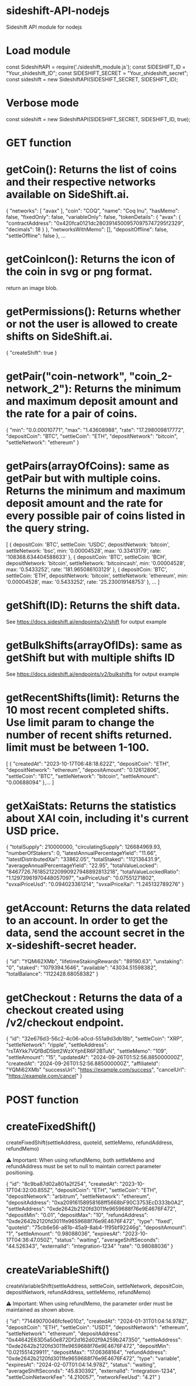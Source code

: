 # sideshift-API-nodejs
Sideshift API module for nodejs

#  Load module
const SideshiftAPI = require('./sideshift_module.js');
const SIDESHIFT_ID = "Your_shideshift_ID";
const SIDESHIFT_SECRET = "Your_shideshift_secret";
const sideshift = new SideshiftAPI(SIDESHIFT_SECRET, SIDESHIFT_ID);

# Verbose mode
const sideshift = new SideshiftAPI(SIDESHIFT_SECRET, SIDESHIFT_ID, true);


# GET function
# getCoin(): Returns the list of coins and their respective networks available on SideShift.ai.
{
    "networks": [
      "avax"
    ],
    "coin": "COQ",
    "name": "Coq Inu",
    "hasMemo": false,
    "fixedOnly": false,
    "variableOnly": false,
    "tokenDetails": {
      "avax": {
        "contractAddress": "0x420fca0121dc28039145009570975747295f2329",
        "decimals": 18
      }
    },
    "networksWithMemo": [],
    "depositOffline": false,
    "settleOffline": false
  }, ...
  
  
# getCoinIcon(): Returns the icon of the coin in svg or png format.
return an image blob.


# getPermissions(): Returns whether or not the user is allowed to create shifts on SideShift.ai. 
{
  "createShift": true
}


# getPair("coin-network", "coin_2-network_2"): Returns the minimum and maximum deposit amount and the rate for a pair of coins.
{
  "min": "0.0.00010771",
  "max": "1.43608988",
  "rate": "17.298009817772",
  "depositCoin": "BTC",
  "settleCoin": "ETH",
  "depositNetwork": "bitcoin",
  "settleNetwork": "ethereum"
}


# getPairs(arrayOfCoins): same as getPair but with multiple coins. Returns the minimum and maximum deposit amount and the rate for every possible pair of coins listed in the query string.
[
  {
    depositCoin: 'BTC',
    settleCoin: 'USDC',
    depositNetwork: 'bitcoin',
    settleNetwork: 'bsc',
    min: '0.00004528',
    max: '0.33413179',
    rate: '108368.634404588633'
  },
  {
    depositCoin: 'BTC',
    settleCoin: 'BCH',
    depositNetwork: 'bitcoin',
    settleNetwork: 'bitcoincash',
    min: '0.00004528',
    max: '0.5433252',
    rate: '181.965086103129'
  },
  {
    depositCoin: 'BTC',
    settleCoin: 'ETH',
    depositNetwork: 'bitcoin',
    settleNetwork: 'ethereum',
    min: '0.00004528',
    max: '0.5433252',
    rate: '25.230019148753'
  }, ...
]


# getShift(ID): Returns the shift data.
See https://docs.sideshift.ai/endpoints/v2/shift for output example


# getBulkShifts(arrayOfIDs): same as getShift but with multiple shifts ID
See https://docs.sideshift.ai/endpoints/v2/bulkshifts for output example


# getRecentShifts(limit): Returns the 10 most recent completed shifts. Use limit param to change the number of recent shifts returned. limit must be between 1-100.
[
  {
    "createdAt": "2023-10-17T06:48:18.622Z",
    "depositCoin": "ETH",
    "depositNetwork": "ethereum",
    "depositAmount": "0.12612806",
    "settleCoin": "BTC",
    "settleNetwork": "bitcoin",
    "settleAmount": "0.00688094"
  },...
]


# getXaiStats: Returns the statistics about XAI coin, including it's current USD price.
{
  "totalSupply": 210000000,
  "circulatingSupply": 126684969.93,
  "numberOfStakers": 0,
  "latestAnnualPercentageYield": "11.66",
  "latestDistributedXai": "33862.05",
  "totalStaked": "112136431.9",
  "averageAnnualPercentageYield": "22.95",
  "totalValueLocked": "8467726.7618521220990927948892813218",
  "totalValueLockedRatio": "1.12973961970448057097",
  "xaiPriceUsd": "0.07551271802",
  "svxaiPriceUsd": "0.094023361214",
  "svxaiPriceXai": "1.245132789276"
}


# getAccount: Returns the data related to an account. In order to get the data, send the account secret in the x-sideshift-secret header.
{
  "id": "YQMi62XMb",
  "lifetimeStakingRewards": "89190.63",
  "unstaking": "0",
  "staked": "1079394.1646",
  "available": "43034.51598382",
  "totalBalance": "1122428.68058382"
}


# getCheckout : Returns the data of a checkout created using /v2/checkout endpoint.
{
  "id": "32e676d3-56c2-4c06-a0cd-551a9d3db18b",
  "settleCoin": "XRP",
  "settleNetwork": "ripple",
  "settleAddress": "rsTAYkk7VQfBdD5btt2WzXYphER6F2BTuN",
  "settleMemo": "109",
  "settleAmount": "15",
  "updatedAt": "2024-09-26T01:52:56.885000000Z",
  "createdAt": "2024-09-26T01:52:56.885000000Z",
  "affiliateId": "YQMi62XMb"
  "successUrl": "https://example.com/success",
  "cancelUrl": "https://example.com/cancel"
}



# POST function

# createFixedShift()
createFixedShift(settleAddress, quoteId, settleMemo, refundAddress, refundMemo)

⚠️ Important: When using refundMemo, both settleMemo and refundAddress must be set to null to maintain correct parameter positioning.

{
  "id": "8c9ba87d02a801a2f254",
  "createdAt": "2023-10-17T04:32:00.855Z",
  "depositCoin": "ETH",
  "settleCoin": "ETH",
  "depositNetwork": "arbitrum",
  "settleNetwork": "ethereum",
  "depositAddress": "0xa20916158958168ff5668bF90C3753EcD333b0A2",
  "settleAddress": "0xde2642b2120fd3011fe9659688f76e9E4676F472",
  "depositMin": "0.01",
  "depositMax": "10",
  "refundAddress": "0xde2642b2120fd3011fe9659688f76e9E4676F472",
  "type": "fixed",
  "quoteId": "75cb6e56-a81b-45a9-8ab4-1f95bf92246g",
  "depositAmount": "1",
  "settleAmount": "0.98088036",
  "expiresAt": "2023-10-17T04:36:47.050Z",
  "status": "waiting",
  "averageShiftSeconds": "44.526343",
  "externalId": "integration-1234"
  "rate": "0.98088036"
}


# createVariableShift()
createVariableShift(settleAddress, settleCoin, settleNetwork, depositCoin, depositNetwork, refundAddress, settleMemo, refundMemo)

⚠️ Important: When using refundMemo, the parameter order must be maintained as shown above.

{
  "id": "71449070046fcfee010z",
  "createdAt": "2024-01-31T01:04:14.978Z",
  "depositCoin": "ETH",
  "settleCoin": "USDT",
  "depositNetwork": "ethereum",
  "settleNetwork": "ethereum",
  "depositAddress": "0x44642E63D5a50e872Df2d162d02f9A259b247350",
  "settleAddress": "0xde2642b2120fd3011fe9659688f76e9E4676F472",
  "depositMin": "0.021551429911",
  "depositMax": "17.06368164",
  "refundAddress": "0xde2642b2120fd3011fe9659688f76e9E4676F472",
  "type": "variable",
  "expiresAt": "2024-02-07T01:04:14.978Z",
  "status": "waiting",
  "averageShiftSeconds": "45.830392",
  "externalId": "integration-1234",
  "settleCoinNetworkFee": "4.210057",
  "networkFeeUsd": "4.21"
}
